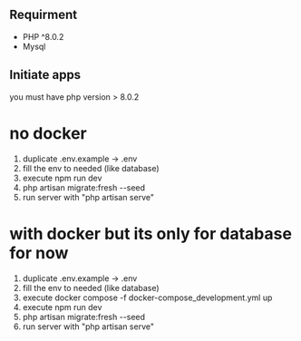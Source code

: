 ## Requirment
- PHP ^8.0.2
- Mysql

## Initiate apps
you must have php version > 8.0.2
# no docker
1. duplicate .env.example -> .env
2. fill the env to needed (like database)
3. execute npm run dev
4. php artisan migrate:fresh --seed
5. run server with "php artisan serve"

# with docker but its only for database for now
1. duplicate .env.example -> .env
2. fill the env to needed (like database)
3. execute docker compose -f docker-compose_development.yml up
4. execute npm run dev
5. php artisan migrate:fresh --seed
6. run server with "php artisan serve"
